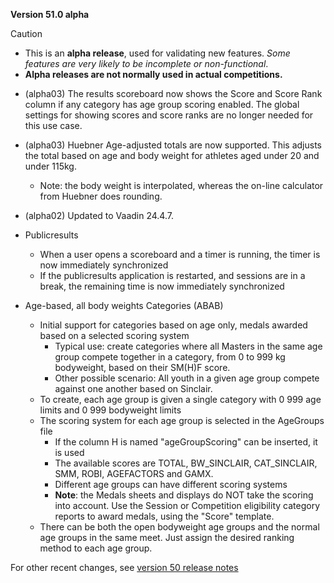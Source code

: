 **Version 51.0 alpha**

> [!CAUTION]
>
> - This is an **alpha release**, used for validating new features.  *Some features are very likely to be incomplete or non-functional*.  
> - **Alpha releases are not normally used in actual competitions.**

- (alpha03) The results scoreboard now shows the Score and Score Rank column if any category has age group scoring enabled.  The global settings for showing scores and score ranks are no longer needed for this use case.
- (alpha03) Huebner Age-adjusted totals are now supported. This adjusts the total based on age and body weight for athletes aged under 20 and under 115kg.
  - Note: the body weight is interpolated, whereas the on-line calculator from Huebner does rounding.

- (alpha02) Updated to Vaadin 24.4.7.
- Publicresults
  - When a user opens a scoreboard and a timer is running, the timer is now immediately synchronized
  - If the publicresults application is restarted, and sessions are in a break, the remaining time is now immediately synchronized
- Age-based, all body weights Categories (ABAB)
  - Initial support for categories based on age only, medals awarded based on a selected scoring system
    - Typical use: create categories where all Masters in the same age group compete together in a category, from 0 to 999 kg bodyweight, based on their SM(H)F score.
    - Other possible scenario: All youth in a given age group compete against one another based on Sinclair.
  - To create, each age group is given a single category  with 0 999 age limits and 0 999 bodyweight limits
  - The scoring system for each age group is selected in the AgeGroups file 
    - If the column H is named "ageGroupScoring" can be inserted, it is used
    - The available scores are TOTAL, BW_SINCLAIR, CAT_SINCLAIR, SMM, ROBI, AGEFACTORS and GAMX.
    - Different age groups can have different scoring systems
    - **Note**: the Medals sheets and displays do NOT take the scoring into account.  Use the Session or Competition eligibility category reports to award medals, using the "Score" template.
  - There can be both the open bodyweight age groups and the normal age groups in the same meet.  Just assign the desired ranking method to each age group.


For other recent changes, see [version 50 release notes](https://github.com/owlcms/owlcms4/releases/tag/50.0.0)
